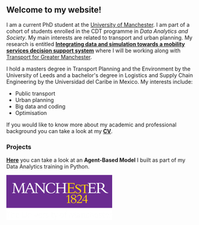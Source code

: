 ## Welcome to my website! 

I am a current PhD student at the [University of Manchester](https://www.manchester.ac.uk/). I am part of a cohort of students enrolled in the CDT programme in *Data Analytics and Society*. My main interests are related to transport and urban planning.
My research is entitled **[Integrating data and simulation towards a mobility services decision support system](https://ant-ross.github.io/phd_topic)** where I will be working along with [Transport for Greater Manchester](https://www.tfgm.com/). 

I hold a masters degree in Transport Planning and the Environment by the University of Leeds and a bachelor's degree in
Logistics and Supply Chain Engineering by the Universidad del Caribe in Mexico. My interests include:

* Public transport
* Urban planning
* Big data and coding
* Optimisation


If you would like to know more about my academic and professional background you can take a look at my **[CV](https://ant-ross.github.io/CV)**.

### Projects

**[Here](https://ant-ross.github.io/ABM)** you can take a look at an **Agent-Based Model** I built as part of my Data Analytics training in Python.

![University of Manchester](/images/UoM.png)
